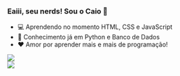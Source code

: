### Eaiii, seu nerds! Sou o Caio 🖖

- 💻 Aprendendo no momento HTML, CSS e JavaScript
- 🧠 Conhecimento já em Python e Banco de Dados
- ❤️ Amor por aprender mais e mais de programação!

<div>
<a href="https://www.facebook.com/caio.henrrique.338/" target="_blank"><img src="https://img.shields.io/badge/Facebook-1877F2?style=for-the-badge&logo=facebook&logoColor=white" target="_blank"></a>
</div>
<div>
<a href="https://www.instagram.com/caiohenriqqs/" target="_blank"><img src="https://img.shields.io/badge/Instagram-E4405F?style=for-the-badge&logo=instagram&logoColor=white" target="_blank"></a>
</div>
